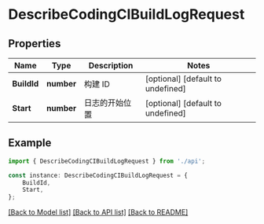 # DescribeCodingCIBuildLogRequest


## Properties

Name | Type | Description | Notes
------------ | ------------- | ------------- | -------------
**BuildId** | **number** | 构建 ID | [optional] [default to undefined]
**Start** | **number** | 日志的开始位置 | [optional] [default to undefined]

## Example

```typescript
import { DescribeCodingCIBuildLogRequest } from './api';

const instance: DescribeCodingCIBuildLogRequest = {
    BuildId,
    Start,
};
```

[[Back to Model list]](../README.md#documentation-for-models) [[Back to API list]](../README.md#documentation-for-api-endpoints) [[Back to README]](../README.md)
